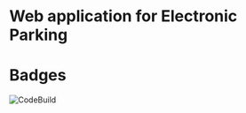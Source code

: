 # Web application for Electronic Parking
# Badges
![CodeBuild](https://codebuild.eu-west-1.amazonaws.com/badges?uuid=eyJlbmNyeXB0ZWREYXRhIjoiSFk2S2xsb3l0NElBV29kWm5iMEV0cnc0ZmJnQVBjYWxUeC81M1V5U2tHdHI5S1JmUTRmR1BoMFM0U000b1ZodldiVmQ1TUs4alQvdWJVMXp1alhxcUxjPSIsIml2UGFyYW1ldGVyU3BlYyI6ImJqTSt0ZlpabGl5Z3VyY3EiLCJtYXRlcmlhbFNldFNlcmlhbCI6MX0%3D&branch=BPMN)
